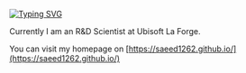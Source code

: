 [![Typing SVG](https://readme-typing-svg.demolab.com/?lines=Hi,+I+am+Saeed+Ghorbani)](https://git.io/typing-svg)

Currently I am an R&D Scientist at  Ubisoft La Forge.

You can visit my homepage on [https://saeed1262.github.io/](https://saeed1262.github.io/)
<!--
**saeed1262/saeed1262** is a ✨ _special_ ✨ repository because its `README.md` (this file) appears on your GitHub profile.

Here are some ideas to get you started:

- 🔭 I’m currently working on ...
- 🌱 I’m currently learning ...
- 👯 I’m looking to collaborate on ...
- 🤔 I’m looking for help with ...
- 💬 Ask me about ...
- 📫 How to reach me: ...
- 😄 Pronouns: ...
- ⚡ Fun fact: ...
-->
